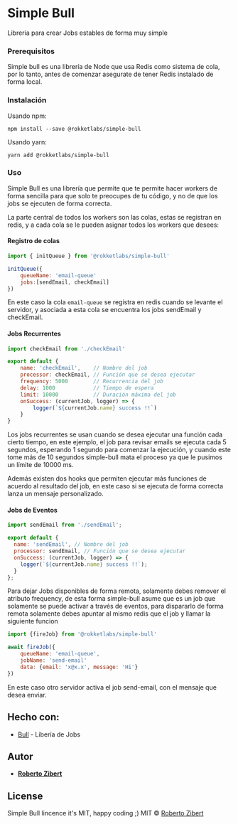 # Simple Bull

Librería para crear Jobs estables de forma muy simple

### Prerequisitos

Simple bull es una librería de Node que usa Redis como sistema de cola, por lo tanto, antes de comenzar asegurate de tener Redis instalado de forma local.

### Instalación

Usando npm:

```
npm install --save @rokketlabs/simple-bull
```

Usando yarn:

```
yarn add @rokketlabs/simple-bull
```

### Uso

Simple Bull es una librería que permite que te permite hacer workers de forma sencilla para que solo te preocupes de tu código, y no de que los jobs se ejecuten de forma correcta.

La parte central de todos los workers son las colas, estas se registran en redis, y a cada cola se le pueden asignar todos los workers que desees:

#### Registro de colas

```js
import { initQueue } from '@rokketlabs/simple-bull'

initQueue({
	queueName: 'email-queue'
	jobs:[sendEmail, checkEmail]
})
```

En este caso la cola `email-queue` se registra en redis cuando se levante el servidor, y asociada a esta cola se encuentra los jobs sendEmail y checkEmail.

#### Jobs Recurrentes

```js
import checkEmail from './checkEmail'

export default {
	name: 'checkEmail',    // Nombre del job
	processor: checkEmail, // Función que se desea ejecutar
	frequency: 5000        // Recurrencia del job
	delay: 1000			   // Tiempo de espera
	limit: 10000           // Duración máxima del job
	onSuccess: (currentJob, logger) => {
		logger(`${currentJob.name} success !!`)
	}
}
```

Los jobs recurrentes se usan cuando se desea ejecutar una función cada cierto tiempo, en este ejemplo, el job para revisar emails se ejecuta cada 5 segundos, esperando 1 segundo para comenzar la ejecución, y cuando este tome más de 10 segundos simple-bull mata el proceso ya que le pusimos un límite de 10000 ms.

Además existen dos hooks que permiten ejecutar más funciones de acuerdo al resultado del job, en este caso si se ejecuta de forma correcta lanza un mensaje personalizado.

#### Jobs de Eventos

```js
import sendEmail from './sendEmail';

export default {
  name: 'sendEmail', // Nombre del job
  processor: sendEmail, // Función que se desea ejecutar
  onSuccess: (currentJob, logger) => {
    logger(`${currentJob.name} success !!`);
  }
};
```

Para dejar Jobs disponibles de forma remota, solamente debes remover el atributo frequency, de esta forma simple-bull asume que es un job que solamente se puede activar a través de eventos, para dispararlo de forma remota solamente debes apuntar al mismo redis que el job y llamar la siguiente funcion

```js
import {fireJob} from '@rokketlabs/simple-bull'

await fireJob({
	queueName: 'email-queue',
	jobName: 'send-email'
	data: {email: 'x@x.x', message: 'Hi'}
})
```

En este caso otro servidor activa el job send-email, con el mensaje que desea enviar.

## Hecho con:

- [Bull](https://github.com/OptimalBits/bull) - Libería de Jobs

## Autor

- **[Roberto Zibert](https://github.com/robertzibert)**

## License

Simple Bull lincence it's MIT, happy coding ;)
MIT © [Roberto Zibert](https://medium.com/media/b9bbc4fe57d0fcb03deb64a4d0f537af?postId=7ac01da88ab3)
